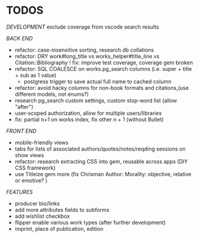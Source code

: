 # TODOS

*DEVELOPMENT*
exclude coverage from vscode search results

*BACK END*
* refactor: case-insensitive sorting, research db collations
* refactor: DRY work#long_title vs works_helper#title_line vs Citation::Bibliography
! fix: improve test coverage, coverage gem broken
* refactor: SQL COALESCE on works.pg_search columns (i.e. super + title + sub as 1 value)
  * postgress trigger to save actual full name to cached column
* refactor: avoid hacky columns for non-book formats and citations,(use different models, not enums?)
* research pg_search custom settings, custom stop-word list (allow "after")
* user-scoped authorization, allow for multiple users/libraries
* fix: partial n+1 on works index, fix other n + 1 (without Bullet)


*FRONT END*

* mobile-friendly views
* tabs for lists of associated authors/quotes/notes/reqding sessions on show views
* refactor: research extracting CSS into gem, reusable across apps (DIY CSS framework)
* use Titleize gem more (fix Chrisman Author: Morality: objective, relative or emotive? )

*FEATURES*

* producer bio/links
* add more attributes fields to subforms
* add wishlist checkbox
* flipper enable various work types (after further development)
* imprint, place of publication, edition